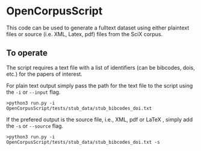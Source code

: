 # OpenCorpusScript
This code can be used to generate a fulltext dataset using either plaintext files or source (i.e. XML, Latex, pdf) files from the SciX corpus.


## To operate

The script requires a text file with a list of identifiers (can be bibcodes, dois, etc.) for the papers of interest.  

For plain text output simply pass the path for the text file to the script using the `-i` or `--input` flag.

`>python3 run.py -i OpenCorpusScript/tests/stub_data/stub_bibcodes_doi.txt`

If the prefered output is the source file, i.e., XML, pdf or LaTeX , simply add the `-s` or `--source` flag.

`>python3 run.py -i OpenCorpusScript/tests/stub_data/stub_bibcodes_doi.txt -s`
